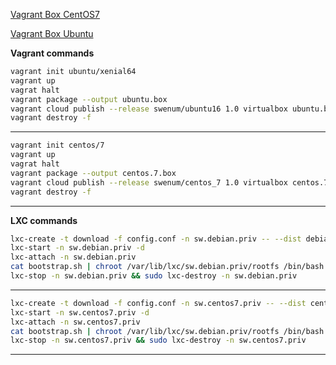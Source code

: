 
[Vagrant Box CentOS7](https://app.vagrantup.com/Swenum/boxes/centos_7) 

[Vagrant Box Ubuntu](https://app.vagrantup.com/Swenum/boxes/ubuntu16)


**Vagrant commands**

```bash
vagrant init ubuntu/xenial64
vagrant up
vagrat halt 
vagrant package --output ubuntu.box
vagrant cloud publish --release swenum/ubuntu16 1.0 virtualbox ubuntu.box
vagrant destroy -f
```

***
```bash
vagrant init centos/7
vagrant up
vagrat halt 
vagrant package --output centos.7.box
vagrant cloud publish --release swenum/centos_7 1.0 virtualbox centos.7.box
vagrant destroy -f
```
***

**LXC commands**
```bash
lxc-create -t download -f config.conf -n sw.debian.priv -- --dist debian --release buster --arch amd64
lxc-start -n sw.debian.priv -d
lxc-attach -n sw.debian.priv
cat bootstrap.sh | chroot /var/lib/lxc/sw.debian.priv/rootfs /bin/bash
lxc-stop -n sw.debian.priv && sudo lxc-destroy -n sw.debian.priv
```
***
```bash
lxc-create -t download -f config.conf -n sw.centos7.priv -- --dist centos --release 7 --arch amd64
lxc-start -n sw.centos7.priv -d
lxc-attach -n sw.centos7.priv
cat bootstrap.sh | chroot /var/lib/lxc/sw.debian.priv/rootfs /bin/bash
lxc-stop -n sw.centos7.priv && sudo lxc-destroy -n sw.centos7.priv
```
***

